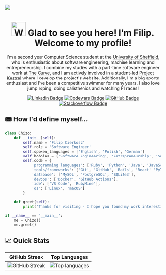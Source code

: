 ![](https://visitcount.itsvg.in/api?id=chizo4&label=Profile%20Views&color=12&icon=1&pretty=true)

<h1 align="center">
  <img src="https://raw.githubusercontent.com/nixin72/nixin72/master/wave.gif" 
   alt="Waving hand animated gif"
   height="45"
   width="45" />
  Glad to see you here! I'm Filip. Welcome to my profile!
</h1>

<p align="center">
  I'm a second year Computer Science student at the  <a href="https://www.sheffield.ac.uk/">University of Sheffield</a>, who is enthusiastic about software engineering, machine learning and entrepreneurship. I combine my studies with a part-time software engineer work at <a href="https://thecurve.io/">The Curve</a>, and I am actively involved in a student-led <a href="https://www.linkedin.com/company/project-kestrel/mycompany/">Project Kestrel</a> where I develop the project's website. Additionally, I'm a big sports enthusiast and I've been a competitive swimmer for many years. I also love jump roping, doing calisthenics and watching F1 races!
</p>

<div align="center">

  [![Linkedin Badge](https://img.shields.io/badge/Linkedin-0077B5?style=for-the-badge&logo=linkedin&logoColor=white)](https://www.linkedin.com/in/filip-cierkosz/)
  [![Codewars Badge](https://img.shields.io/badge/Codewars-FF0000?style=for-the-badge&logo=codewars&logoColor=white)](https://www.codewars.com/users/chizo4)
  [![GitHub Badge](https://img.shields.io/badge/GitHub-12100E?style=for-the-badge&logo=github&logoColor=white)](https://github.com/chizo4)
  [![Stackoverflow Badge](https://img.shields.io/badge/stackoverflow-FF4500?style=for-the-badge&logo=stackoverflow&logoColor=white)](https://stackoverflow.com/users/16192228/chizo4)

</div>

## 📟 How I'd define myself...

```python
class Chizo:
    def __init__(self):
        self.name = 'Filip Cierkosz'
        self.role = 'Software Engineer'
        self.spoken_languages = ['English', 'Polish', 'German']
        self.hobbies = ['Software Engineering', 'Entrepreneurship', 'Swimming']
        self.code = {
            'programming languages': ['Ruby', 'Python', 'Java', 'JavaScript'],
            'tools/frameworks': ['Git', 'GitHub', 'Rails', 'React' 'PyTorch', 'Pandas', 'Jupyter Notebook'],
            'database': ['MySQL', 'PostgreSQL', 'SQLite3'],
            'devops': ['Docker', 'GitHub Actions'],
            'ide': ['VS Code', 'RubyMine'],
            'os': ['Linux', 'macOS']
        }
        
    def greet(self):
        print('Thanks for visiting - I hope you found my work interesting!')

if __name__ == '__main__':
    me = Chizo()
    me.greet()
```

## 📈 Quick Stats
| GitHub Streak | Top Languages |
| --- | --- |
| ![GitHub Streak](http://github-readme-streak-stats.herokuapp.com?user=chizo4&theme=highcontrast&background=000000) | ![Top languages](https://github-readme-stats.vercel.app/api/top-langs/?username=chizo4&show_icons=true&theme=highcontrast&count_private=true&layout=compact) |
